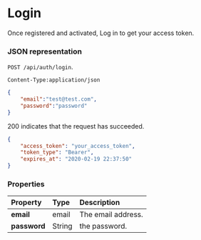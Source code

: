# Login

Once registered and activated, Log in to get your  access token. 


### JSON representation

 `POST /api/auth/login`.
 
  `Content-Type:application/json`


<!-- { "blockType": "resource",
"@type": "author",
"optionalProperties": [] } -->
```json
{
	"email":"test@test.com",
	"password":"password"
}
```

200 indicates that the request has succeeded.


```json
{
    "access_token": "your_access_token",
    "token_type": "Bearer",
    "expires_at": "2020-02-19 22:37:50"
}
```
### Properties

| Property | Type | Description |
|:---------|:-----|:------------|
| **email** | email | The email address. |
| **password** | String | the password. |


<!-- {
"type": "#page.annotation",
"description": "",
"keywords": "",
"section": "",
"tocPath": "",
"tocBookmarks": {}
} -->
